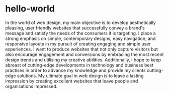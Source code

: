 # hello-world
<!-- Brief paragraph about what you would like to accomplish in Web Design. -->
In the world of web design, my main objective is to develop aesthetically pleasing, user friendly websites that successfully convey a brand's message and satisfy the needs of the consumers it is targeting. I place a strong emphasis on simple, contemporary designs, easy navigation, and responsive layouts in my pursuit of creating engaging and simple user experiences. I want to produce websites that not only capture visitors but also encourage engagement and conversions by embracing the most recent design trends and utilising my creative abilities. Additionally, I hope to keep abreast of cutting-edge developments in technology and business best practises in order to advance my knowledge and provide my clients cutting-edge solutions. My ultimate goal in web design is to leave a lasting impression by creating excellent websites that leave people and organisations impressed.